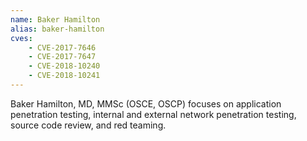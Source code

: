 ```yaml
---
name: Baker Hamilton
alias: baker-hamilton
cves:
    - CVE-2017-7646
    - CVE-2017-7647
    - CVE-2018-10240
    - CVE-2018-10241
---
```

Baker Hamilton, MD, MMSc (OSCE, OSCP) focuses on application penetration testing, internal and external network penetration testing, source code review, and red teaming.
